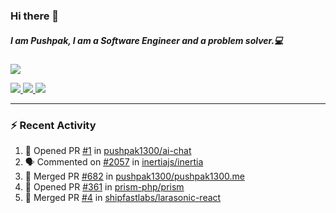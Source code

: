 ### Hi there 👋

##### I am Pushpak, I am a Software Engineer and a problem solver.💻

<a href='https://twitter.com/pushpak1300'><a href="https://pushpak1300.me/" target="_blank">
  <img src="https://img.shields.io/badge/website-%23E34F26.svg?&style=for-the-badge" />
</a> 
 
 <a href="https://twitter.com/pushpak1300" target="_blank">
  <img src="https://img.shields.io/badge/twitter-%231DA1F2.svg?&style=for-the-badge&logo=twitter&logoColor=white" />
</a> 

<a href="https://www.linkedin.com/in/pushpak-c-286b17b1/" target="_blank">
  <img src="https://img.shields.io/badge/linkedin-%230077B5.svg?&style=for-the-badge&logo=linkedin&logoColor=white" />
</a> 

<a href="https://dev.to/pushpak1300/" target="_blank">
  <img src="http://img.shields.io/badge/dev.to-gray?style=for-the-badge&logo=dev.to&?logoColor=white?logoWidth=100?label=" />
</a> 


</p>

---

### ⚡ Recent Activity

<!--START_SECTION:activity-->
1. 💪 Opened PR [#1](https://github.com/pushpak1300/ai-chat/pull/1) in [pushpak1300/ai-chat](https://github.com/pushpak1300/ai-chat)
2. 🗣 Commented on [#2057](https://github.com/inertiajs/inertia/issues/2057#issuecomment-2907674171) in [inertiajs/inertia](https://github.com/inertiajs/inertia)
3. 🎉 Merged PR [#682](https://github.com/pushpak1300/pushpak1300.me/pull/682) in [pushpak1300/pushpak1300.me](https://github.com/pushpak1300/pushpak1300.me)
4. 💪 Opened PR [#361](https://github.com/prism-php/prism/pull/361) in [prism-php/prism](https://github.com/prism-php/prism)
5. 🎉 Merged PR [#4](https://github.com/shipfastlabs/larasonic-react/pull/4) in [shipfastlabs/larasonic-react](https://github.com/shipfastlabs/larasonic-react)
<!--END_SECTION:activity-->
